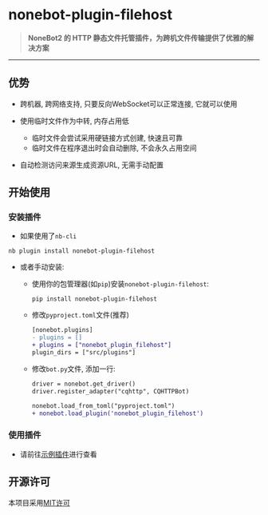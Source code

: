 # nonebot-plugin-filehost

> **NoneBot2 的 HTTP 静态文件托管插件，为跨机文件传输提供了优雅的解决方案**

---

## 优势

- 跨机器, 跨网络支持, 只要反向WebSocket可以正常连接, 它就可以使用

- 使用临时文件作为中转, 内存占用低
  - 临时文件会尝试采用硬链接方式创建, 快速且可靠
  - 临时文件在程序退出时会自动删除, 不会永久占用空间
  
- 自动检测访问来源生成资源URL, 无需手动配置

## 开始使用

### 安装插件

- 如果使用了`nb-cli`

```shell
nb plugin install nonebot-plugin-filehost
```

- 或者手动安装:

  - 使用你的包管理器(如`pip`)安装`nonebot-plugin-filehost`:

    ```shell
    pip install nonebot-plugin-filehost
    ```

  - 修改`pyproject.toml`文件(推荐)

    ```diff
    [nonebot.plugins]
    - plugins = []
    + plugins = ["nonebot_plugin_filehost"]
    plugin_dirs = ["src/plugins"]
    ```

  - 修改`bot.py`文件, 添加一行:
  
    ```diff
    driver = nonebot.get_driver()
    driver.register_adapter("cqhttp", CQHTTPBot)

    nonebot.load_from_toml("pyproject.toml")
    + nonebot.load_plugin('nonebot_plugin_filehost')
    ```

### 使用插件

- 请前往[示例插件](./src/plugins/testing/__init__.py)进行查看

## 开源许可

本项目采用[MIT许可](./LICENSE)
